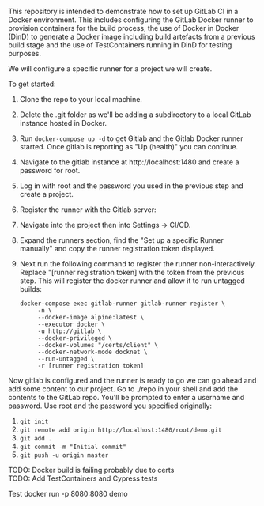 This repository is intended to demonstrate how to set up GitLab CI in a Docker environment. This includes configuring the GitLab Docker runner to provision containers for the build process, the use of Docker in Docker (DinD) to generate a Docker image including build artefacts from a previous build stage and the use of TestContainers running in DinD for testing purposes.

We will configure a specific runner for a project we will create.

To get started:

1. Clone the repo to your local machine. 
1. Delete the .git folder as we'll be adding a subdirectory to a local GitLab instance hosted in Docker.
1. Run `docker-compose up -d` to get Gitlab and the Gitlab Docker runner started. Once gitlab is reporting as "Up (health)" you can continue.
1. Navigate to the gitlab instance at http://localhost:1480 and create a password for root.
1. Log in with root and the password you used in the previous step and create a project.
1. Register the runner with the Gitlab server:
1. Navigate into the project then into Settings -> CI/CD.
1. Expand the runners section, find the "Set up a specific Runner manually" and copy the runner registration token displayed.
1. Next run the following command to register the runner non-interactively. Replace "[runner registration token] with the token from the previous step. This will register the docker runner and allow it to run untagged builds:

	   docker-compose exec gitlab-runner gitlab-runner register \
			-n \
			--docker-image alpine:latest \
			--executor docker \
			-u http://gitlab \
			--docker-privileged \
			--docker-volumes "/certs/client" \
			--docker-network-mode docknet \
			--run-untagged \
			-r [runner registration token]

Now gitlab is configured and the runner is ready to go we can go ahead and add some content to our project. Go to ./repo in your shell and add the contents to the GitLab repo. You'll be prompted to enter a username and password. Use root and the password you specified originally:

1. `git init`
1. `git remote add origin http://localhost:1480/root/demo.git`
1. `git add .`
1. `git commit -m "Initial commit"`
1. `git push -u origin master`

TODO: Docker build is failing probably due to certs  
TODO: Add TestContainers and Cypress tests

Test docker run -p 8080:8080 demo
